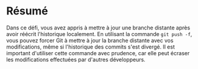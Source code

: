 # Résumé

Dans ce défi, vous avez appris à mettre à jour une branche distante après avoir réécrit l'historique localement. En utilisant la commande `git push -f`, vous pouvez forcer Git à mettre à jour la branche distante avec vos modifications, même si l'historique des commits s'est divergé. Il est important d'utiliser cette commande avec prudence, car elle peut écraser les modifications effectuées par d'autres développeurs.
